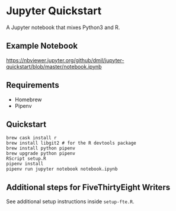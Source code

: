 # Jupyter Quickstart

A Jupyter notebook that mixes Python3 and R.

## Example Notebook

https://nbviewer.jupyter.org/github/dmil/jupyter-quickstart/blob/master/notebook.ipynb

## Requirements

* Homebrew
* Pipenv

## Quickstart

```
brew cask install r
brew install libgit2 # for the R devtools package
brew install python pipenv
brew upgrade python pipenv
RScript setup.R
pipenv install
pipenv run jupyter notebook notebook.ipynb
```

## Additional steps for FiveThirtyEight Writers

See additional setup instructions inside `setup-fte.R`.
